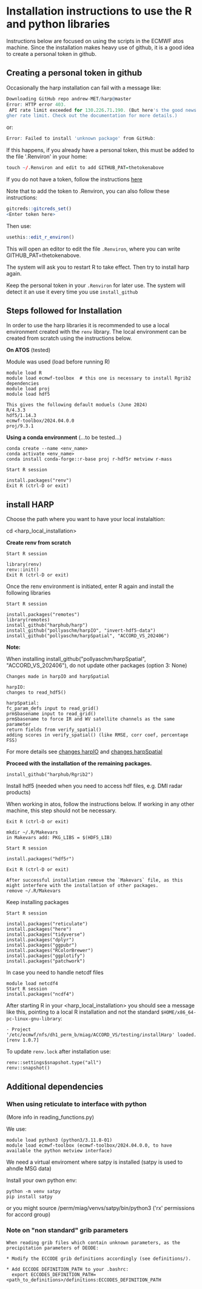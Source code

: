 # Installation instructions to use the R and python libraries
Instructions below are focused on using the scripts
in the ECMWF atos machine.
Since the installation makes heavy use of github, it is
a good idea to create a personal token in github. 

## Creating a personal token in github

Occasionally the harp installation can fail with a message like:
``` r
Downloading GitHub repo andrew-MET/harp@master
Error: HTTP error 403.
 API rate limit exceeded for 130.226.71.190. (But here's the good news: Authenticated requests get a hi
gher rate limit. Check out the documentation for more details.)
```
or:
``` r
Error: Failed to install 'unknown package' from GitHub:
```

If this happens, if you already have a personal token, this must be added to the file '.Renviron' in your home:

``` r
touch ~/.Renviron and edit to add GITHUB_PAT=thetokenabove
```

If you do not have a token, follow the instructions [here](https://happygitwithr.com/https-pat.html#get-a-pat) 

Note that to add the token to .Renviron, you can also follow these instructions:

``` r
gitcreds::gitcreds_set()
<Enter token here>
```
Then use:
``` r
usethis::edit_r_environ()
```
This will open an editor to edit the file `.Renviron`, where you can write GITHUB_PAT=thetokenabove.

The system will ask you to restart R to take effect. Then try to install harp again.

Keep the personal token in your `.Renviron` for later use. The system will detect it an use it every time you use `install_github`


## Steps followed for Installation

In order to use the harp libraries it is recommended
to use a local environment created with the `renv` library.
The local environment can be created from scratch using the instructions below.


**On ATOS**
(tested)

Module was used (load before running R)  
```
module load R
module load ecmwf-toolbox  # this one is necessary to install Rgrib2 dependencies
module load proj
module load hdf5

This gives the following default moduels (June 2024)
R/4.3.3
hdf5/1.14.3
ecmwf-toolbox/2024.04.0.0
proj/9.3.1
```

**Using a conda environment** 
(...to be tested...)

```
conda create --name <env_name>
conda activate <env_name>
conda install conda-forge::r-base proj r-hdf5r metview r-mass

Start R session

install.packages("renv")  
Exit R (ctrl-D or exit)
```

## install HARP

Choose the path where you want to have your local instalaltion:

cd <harp_local_installation>

**Create renv from scratch**
```
Start R session

library(renv)
renv::init()
Exit R (ctrl-D or exit)
```
Once the renv environment is initiated, enter R again and install
the following libraries

```
Start R session

install.packages("remotes")
library(remotes)
install_github("harphub/harp")
install_github("pollyaschm/harpIO", "invert-hdf5-data")
install_github("pollyaschm/harpSpatial", "ACCORD_VS_202406")
```
**Note:**

When installing install_github("pollyaschm/harpSpatial", "ACCORD_VS_202406"), do not update other packages (option 3: None) 

```
Changes made in harpIO and harpSpatial

harpIO:
changes to read_hdf5()
 
harpSpatial:
fc_param_defs input to read_grid()
prm$basename input to read_grid()      
prm$basename to force IR and WV satellite channels as the same parameter     
return fields from verify_spatial()     
adding scores in verify_spatial() (like RMSE, corr coef, percentage FSS)

```
  For more details see [changes harpIO](https://github.com/pollyaschm/harpIO/tree/invert-hdf5-data) and [changes harpSpatial](https://github.com/pollyaschm/harpSpatial/tree/ACCORD_VS_202406)

**Proceed with the installation of the remaining packages.**

```
install_github("harphub/Rgrib2")
```

Install hdf5 (needed when you need to access hdf files, e.g. DMI radar products)

When working in atos, follow the instructions below.
If working in any other machine, this step should not be necessary.

```
Exit R (ctrl-D or exit)

mkdir ~/.R/Makevars
in Makevars add: PKG_LIBS = $(HDF5_LIB)

Start R session

install.packages("hdf5r")

Exit R (ctrl-D or exit)

After successful installation remove the `Makevars` file, as this might interfere with the installation of other packages.
remove ~/.R/Makevars 
```

Keep installing packages

```
Start R session

install.packages("reticulate")
install.packages("here")
install.packages("tidyverse")
install.packages("dplyr")
install.packages("ggpubr")
install.packages("RColorBrewer")
install.packages("ggplotify")
install.packages("patchwork")
```

In case you need to handle netcdf files

```
module load netcdf4
Start R session
install.packages("ncdf4")
```

After starting R in your <harp_local_installation> you should see a message like this, pointing
to a local R installation and not the standard `$HOME/x86_64-pc-linux-gnu-library`:

```
- Project '/etc/ecmwf/nfs/dh1_perm_b/miag/ACCORD_VS/testing/installHarp' loaded. [renv 1.0.7]
```

To update `renv.lock` after installation use:

```
renv::settings$snapshot.type("all")
renv::snapshot()
```

## Additional dependencies 

### When using reticulate to interface with python
(More info in reading_functions.py)

We use:

```
module load python3 (python3/3.11.8-01)
module load ecmwf-toolbox (ecmwf-toolbox/2024.04.0.0, to have available the python metview interface)  
```

We need a virtual enviroment where satpy is installed (satpy is used to ahndle MSG data)

Install your own python env:

```
python -m venv satpy
pip install satpy
```

or you might source /perm/miag/venvs/satpy/bin/python3 ('rx' permissions for accord group)

### Note on "non standard" grib parameters

```
When reading grib files which contain unknown parameters, as the precipitation parameters of DEODE:

* Modify the ECCODE grib definitions accordingly (see definitions/).

* Add ECCODE DEFINITION_PATH to your .bashrc:
  export ECCODES_DEFINITION_PATH=<path_to_definitions>/definitions:ECCODES_DEFINITION_PATH
```



